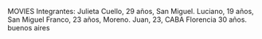 MOVIES
Integrantes:
 Julieta Cuello, 29 años, San Miguel.
 Luciano, 19 años, San Miguel
 Franco, 23 años, Moreno.
 Juan, 23, CABA
 Florencia 30 años. buenos aires

